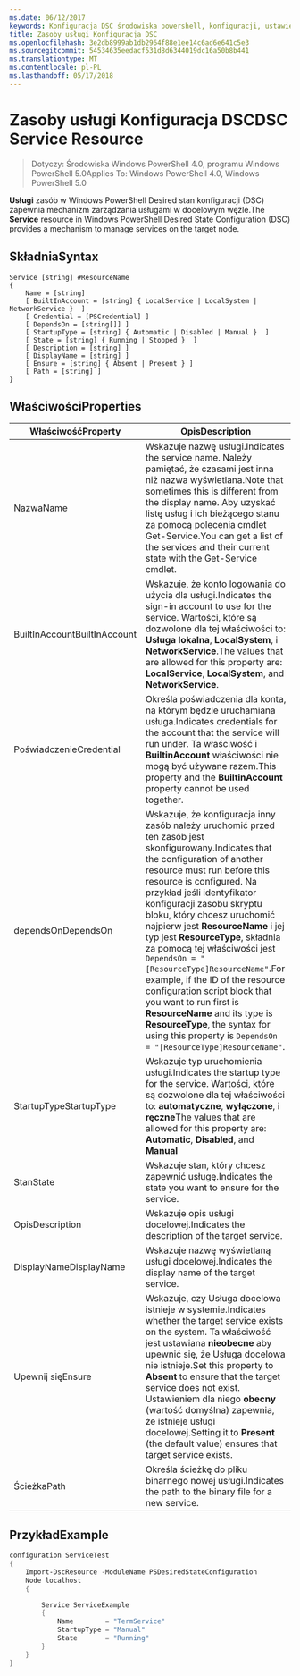 ```yaml
---
ms.date: 06/12/2017
keywords: Konfiguracja DSC środowiska powershell, konfiguracji, ustawienia
title: Zasoby usługi Konfiguracja DSC
ms.openlocfilehash: 3e2db8999ab1db2964f88e1ee14c6ad6e641c5e3
ms.sourcegitcommit: 54534635eedacf531d8d6344019dc16a50b8b441
ms.translationtype: MT
ms.contentlocale: pl-PL
ms.lasthandoff: 05/17/2018
---
```

# <a name="dsc-service-resource"></a><span data-ttu-id="2748b-103">Zasoby usługi Konfiguracja DSC</span><span class="sxs-lookup"><span data-stu-id="2748b-103">DSC Service Resource</span></span>

> <span data-ttu-id="2748b-104">Dotyczy: Środowiska Windows PowerShell 4.0, programu Windows PowerShell 5.0</span><span class="sxs-lookup"><span data-stu-id="2748b-104">Applies To: Windows PowerShell 4.0, Windows PowerShell 5.0</span></span>


<span data-ttu-id="2748b-105">**Usługi** zasób w Windows PowerShell Desired stan konfiguracji (DSC) zapewnia mechanizm zarządzania usługami w docelowym węźle.</span><span class="sxs-lookup"><span data-stu-id="2748b-105">The **Service** resource in Windows PowerShell Desired State Configuration (DSC) provides a mechanism to manage services on the target node.</span></span>

## <a name="syntax"></a><span data-ttu-id="2748b-106">Składnia</span><span class="sxs-lookup"><span data-stu-id="2748b-106">Syntax</span></span>

```
Service [string] #ResourceName
{
    Name = [string]
    [ BuiltInAccount = [string] { LocalService | LocalSystem | NetworkService }  ]
    [ Credential = [PSCredential] ]
    [ DependsOn = [string[]] ]
    [ StartupType = [string] { Automatic | Disabled | Manual }  ]
    [ State = [string] { Running | Stopped }  ]
    [ Description = [string] ]
    [ DisplayName = [string] ]
    [ Ensure = [string] { Absent | Present } ]
    [ Path = [string] ]
}
```

## <a name="properties"></a><span data-ttu-id="2748b-107">Właściwości</span><span class="sxs-lookup"><span data-stu-id="2748b-107">Properties</span></span>

|  <span data-ttu-id="2748b-108">Właściwość</span><span class="sxs-lookup"><span data-stu-id="2748b-108">Property</span></span>  |  <span data-ttu-id="2748b-109">Opis</span><span class="sxs-lookup"><span data-stu-id="2748b-109">Description</span></span>   |
|---|---|
| <span data-ttu-id="2748b-110">Nazwa</span><span class="sxs-lookup"><span data-stu-id="2748b-110">Name</span></span>| <span data-ttu-id="2748b-111">Wskazuje nazwę usługi.</span><span class="sxs-lookup"><span data-stu-id="2748b-111">Indicates the service name.</span></span> <span data-ttu-id="2748b-112">Należy pamiętać, że czasami jest inna niż nazwa wyświetlana.</span><span class="sxs-lookup"><span data-stu-id="2748b-112">Note that sometimes this is different from the display name.</span></span> <span data-ttu-id="2748b-113">Aby uzyskać listę usług i ich bieżącego stanu za pomocą polecenia cmdlet Get-Service.</span><span class="sxs-lookup"><span data-stu-id="2748b-113">You can get a list of the services and their current state with the Get-Service cmdlet.</span></span>|
| <span data-ttu-id="2748b-114">BuiltInAccount</span><span class="sxs-lookup"><span data-stu-id="2748b-114">BuiltInAccount</span></span>| <span data-ttu-id="2748b-115">Wskazuje, że konto logowania do użycia dla usługi.</span><span class="sxs-lookup"><span data-stu-id="2748b-115">Indicates the sign-in account to use for the service.</span></span> <span data-ttu-id="2748b-116">Wartości, które są dozwolone dla tej właściwości to: **Usługa lokalna**, **LocalSystem**, i **NetworkService**.</span><span class="sxs-lookup"><span data-stu-id="2748b-116">The values that are allowed for this property are: **LocalService**, **LocalSystem**, and **NetworkService**.</span></span>|
| <span data-ttu-id="2748b-117">Poświadczenie</span><span class="sxs-lookup"><span data-stu-id="2748b-117">Credential</span></span>| <span data-ttu-id="2748b-118">Określa poświadczenia dla konta, na którym będzie uruchamiana usługa.</span><span class="sxs-lookup"><span data-stu-id="2748b-118">Indicates credentials for the account that the service will run under.</span></span> <span data-ttu-id="2748b-119">Ta właściwość i __BuiltinAccount__ właściwości nie mogą być używane razem.</span><span class="sxs-lookup"><span data-stu-id="2748b-119">This property and the __BuiltinAccount__ property cannot be used together.</span></span>|
| <span data-ttu-id="2748b-120">dependsOn</span><span class="sxs-lookup"><span data-stu-id="2748b-120">DependsOn</span></span>| <span data-ttu-id="2748b-121">Wskazuje, że konfiguracja inny zasób należy uruchomić przed ten zasób jest skonfigurowany.</span><span class="sxs-lookup"><span data-stu-id="2748b-121">Indicates that the configuration of another resource must run before this resource is configured.</span></span> <span data-ttu-id="2748b-122">Na przykład jeśli identyfikator konfiguracji zasobu skryptu bloku, który chcesz uruchomić najpierw jest __ResourceName__ i jej typ jest __ResourceType__, składnia za pomocą tej właściwości jest `DependsOn = "[ResourceType]ResourceName"`.</span><span class="sxs-lookup"><span data-stu-id="2748b-122">For example, if the ID of the resource configuration script block that you want to run first is __ResourceName__ and its type is __ResourceType__, the syntax for using this property is `DependsOn = "[ResourceType]ResourceName"`.</span></span>|
| <span data-ttu-id="2748b-123">StartupType</span><span class="sxs-lookup"><span data-stu-id="2748b-123">StartupType</span></span>| <span data-ttu-id="2748b-124">Wskazuje typ uruchomienia usługi.</span><span class="sxs-lookup"><span data-stu-id="2748b-124">Indicates the startup type for the service.</span></span> <span data-ttu-id="2748b-125">Wartości, które są dozwolone dla tej właściwości to: **automatyczne**, **wyłączone**, i **ręczne**</span><span class="sxs-lookup"><span data-stu-id="2748b-125">The values that are allowed for this property are: **Automatic**, **Disabled**, and **Manual**</span></span>|
| <span data-ttu-id="2748b-126">Stan</span><span class="sxs-lookup"><span data-stu-id="2748b-126">State</span></span>| <span data-ttu-id="2748b-127">Wskazuje stan, który chcesz zapewnić usługę.</span><span class="sxs-lookup"><span data-stu-id="2748b-127">Indicates the state you want to ensure for the service.</span></span>|
| <span data-ttu-id="2748b-128">Opis</span><span class="sxs-lookup"><span data-stu-id="2748b-128">Description</span></span> | <span data-ttu-id="2748b-129">Wskazuje opis usługi docelowej.</span><span class="sxs-lookup"><span data-stu-id="2748b-129">Indicates the description of the target service.</span></span>|
| <span data-ttu-id="2748b-130">DisplayName</span><span class="sxs-lookup"><span data-stu-id="2748b-130">DisplayName</span></span> | <span data-ttu-id="2748b-131">Wskazuje nazwę wyświetlaną usługi docelowej.</span><span class="sxs-lookup"><span data-stu-id="2748b-131">Indicates the display name of the target service.</span></span>|
| <span data-ttu-id="2748b-132">Upewnij się</span><span class="sxs-lookup"><span data-stu-id="2748b-132">Ensure</span></span> | <span data-ttu-id="2748b-133">Wskazuje, czy Usługa docelowa istnieje w systemie.</span><span class="sxs-lookup"><span data-stu-id="2748b-133">Indicates whether the target service exists on the system.</span></span> <span data-ttu-id="2748b-134">Ta właściwość jest ustawiana **nieobecne** aby upewnić się, że Usługa docelowa nie istnieje.</span><span class="sxs-lookup"><span data-stu-id="2748b-134">Set this property to **Absent** to ensure that the target service does not exist.</span></span> <span data-ttu-id="2748b-135">Ustawieniem dla niego **obecny** (wartość domyślna) zapewnia, że istnieje usługi docelowej.</span><span class="sxs-lookup"><span data-stu-id="2748b-135">Setting it to **Present** (the default value) ensures that target service exists.</span></span>|
| <span data-ttu-id="2748b-136">Ścieżka</span><span class="sxs-lookup"><span data-stu-id="2748b-136">Path</span></span> | <span data-ttu-id="2748b-137">Określa ścieżkę do pliku binarnego nowej usługi.</span><span class="sxs-lookup"><span data-stu-id="2748b-137">Indicates the path to the binary file for a new service.</span></span>|

## <a name="example"></a><span data-ttu-id="2748b-138">Przykład</span><span class="sxs-lookup"><span data-stu-id="2748b-138">Example</span></span>

```powershell
configuration ServiceTest
{
    Import-DscResource -ModuleName PSDesiredStateConfiguration
    Node localhost
    {

        Service ServiceExample
        {
            Name        = "TermService"
            StartupType = "Manual"
            State       = "Running"
        }
    }
}
```
